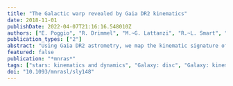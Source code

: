 ```yaml
---
title: "The Galactic warp revealed by Gaia DR2 kinematics"
date: 2018-11-01
publishDate: 2022-04-07T21:16:16.548010Z
authors: ["E. Poggio", "R. Drimmel", "M.~G. Lattanzi", "R.~L. Smart", "A. Spagna", "R. Andrae", "C.~A.~L. Bailer-Jones", "M. Fouesneau", "T. Antoja", "C. Babusiaux", "D.~W. Evans", "F. Figueras", "D. Katz", "C. Reylé", "A.~C. Robin", "M. Romero-Gómez", "G.~M. Seabroke"]
publication_types: ["2"]
abstract: "Using Gaia DR2 astrometry, we map the kinematic signature of the Galactic stellar warp out to a distance of 7 kpc from the Sun. Combining Gaia DR2 and 2-Micron All Sky Survey photometry, we identify, via a probabilistic approach, 599 494 upper main sequence (UMS) stars and 12 616 068 giants without the need for individual extinction estimates. The spatial distribution of the UMS stars clearly shows segments of the nearest spiral arms. The large-scale kinematics of both the UMS and giant populations show a clear signature of the warp of the Milky Way, apparent as a gradient of 5-6 km s$^-1$ in the vertical velocities from 8 to 14 kpc in Galactic radius. The presence of the signal in both samples, which have different typical ages, suggests that the warp is a gravitationally induced phenomenon."
featured: false
publication: "*mnras*"
tags: ["stars: kinematics and dynamics", "Galaxy: disc", "Galaxy: kinematics and dynamics", "Galaxy: structure", "Astrophysics - Astrophysics of Galaxies"]
doi: "10.1093/mnrasl/sly148"
---
```


